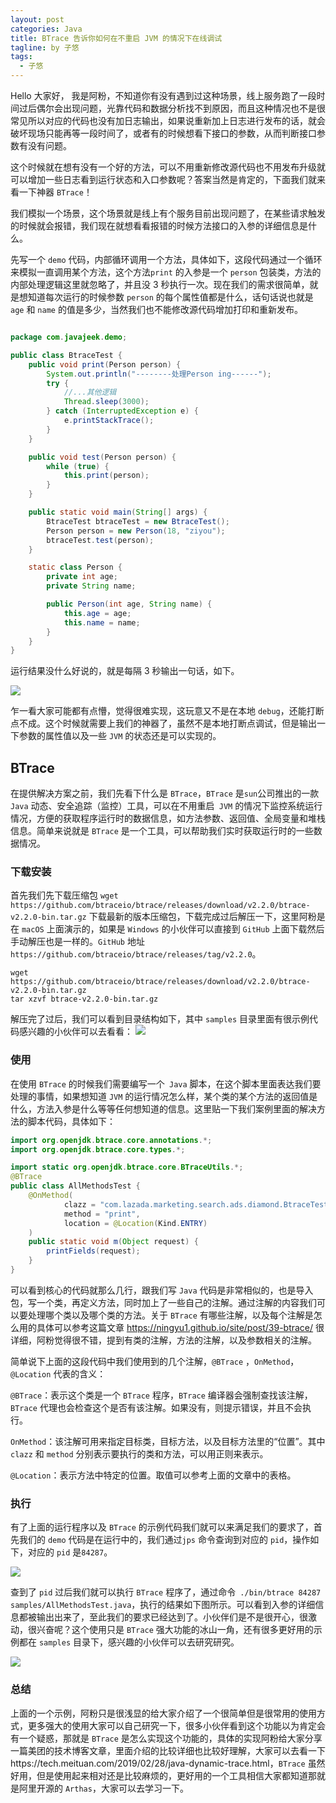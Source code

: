 ```yaml
---
layout: post
categories: Java
title: BTrace 告诉你如何在不重启 JVM 的情况下在线调试
tagline: by 子悠
tags: 
  - 子悠
---
```


Hello 大家好， 我是阿粉，不知道你有没有遇到过这种场景，线上服务跑了一段时间过后偶尔会出现问题，光靠代码和数据分析找不到原因，而且这种情况也不是很常见所以对应的代码也没有加日志输出，如果说重新加上日志进行发布的话，就会破坏现场只能再等一段时间了，或者有的时候想看下接口的参数，从而判断接口参数有没有问题。

这个时候就在想有没有一个好的方法，可以不用重新修改源代码也不用发布升级就可以增加一些日志看到运行状态和入口参数呢？答案当然是肯定的，下面我们就来看一下神器 `BTrace`！

<!--more-->

我们模拟一个场景，这个场景就是线上有个服务目前出现问题了，在某些请求触发的时候就会报错，我们现在就想看看报错的时候方法接口的入参的详细信息是什么。

先写一个 `demo` 代码，内部循环调用一个方法，具体如下，这段代码通过一个循环来模拟一直调用某个方法，这个方法`print`  的入参是一个 `person` 包装类，方法的内部处理逻辑这里就忽略了，并且没 3 秒执行一次。现在我们的需求很简单，就是想知道每次运行的时候参数 `person` 的每个属性值都是什么，话句话说也就是 `age` 和 `name` 的值是多少，当然我们也不能修改源代码增加打印和重新发布。

```java

package com.javajeek.demo;

public class BtraceTest {
    public void print(Person person) {
        System.out.println("--------处理Person ing------");
        try {
          	//...其他逻辑
            Thread.sleep(3000);
        } catch (InterruptedException e) {
            e.printStackTrace();
        }
    }

    public void test(Person person) {
        while (true) {
            this.print(person);
        }
    }

    public static void main(String[] args) {
        BtraceTest btraceTest = new BtraceTest();
        Person person = new Person(18, "ziyou");
        btraceTest.test(person);
    }

    static class Person {
        private int age;
        private String name;

        public Person(int age, String name) {
            this.age = age;
            this.name = name;
        }
    }
}

```

运行结果没什么好说的，就是每隔 3 秒输出一句话，如下。

![](http://www.justdojava.com/assets/images/2019/java/image_ziyou/2021/0814/1.png)

乍一看大家可能都有点懵，觉得很难实现，这玩意又不是在本地 `debug`，还能打断点不成。这个时候就需要上我们的神器了，虽然不是本地打断点调试，但是输出一下参数的属性值以及一些 `JVM` 的状态还是可以实现的。

## BTrace

在提供解决方案之前，我们先看下什么是 `BTrace`，`BTrace` 是`sun`公司推出的一款 `Java` 动态、安全追踪（监控）工具，可以在不用重启` JVM` 的情况下监控系统运行情况，方便的获取程序运行时的数据信息，如方法参数、返回值、全局变量和堆栈信息。简单来说就是 `BTrace` 是一个工具，可以帮助我们实时获取运行时的一些数据情况。

### 下载安装

首先我们先下载压缩包 `wget https://github.com/btraceio/btrace/releases/download/v2.2.0/btrace-v2.2.0-bin.tar.gz` 下载最新的版本压缩包，下载完成过后解压一下，这里阿粉是在 `macOS` 上面演示的，如果是 `Windows` 的小伙伴可以直接到 `GitHub` 上面下载然后手动解压也是一样的。`GitHub` 地址 `https://github.com/btraceio/btrace/releases/tag/v2.2.0`。

```
wget https://github.com/btraceio/btrace/releases/download/v2.2.0/btrace-v2.2.0-bin.tar.gz
tar xzvf btrace-v2.2.0-bin.tar.gz
```

解压完了过后，我们可以看到目录结构如下，其中 `samples` 目录里面有很示例代码感兴趣的小伙伴可以去看看：
![](http://www.justdojava.com/assets/images/2019/java/image_ziyou/2021/0814/2.png)

### 使用

在使用 `BTrace` 的时候我们需要编写一个` Java` 脚本，在这个脚本里面表达我们要处理的事情，如果想知道 `JVM` 的运行情况怎么样，某个类的某个方法的返回值是什么，方法入参是什么等等任何想知道的信息。这里贴一下我们案例里面的解决方法的脚本代码，具体如下：

```java
import org.openjdk.btrace.core.annotations.*;
import org.openjdk.btrace.core.types.*;

import static org.openjdk.btrace.core.BTraceUtils.*;
@BTrace
public class AllMethodsTest {
    @OnMethod(
            clazz = "com.lazada.marketing.search.ads.diamond.BtraceTest",
            method = "print",
            location = @Location(Kind.ENTRY)
    )
    public static void m(Object request) {
        printFields(request);
    }
}

```

可以看到核心的代码就那么几行，跟我们写 `Java` 代码是非常相似的，也是导入包，写一个类，再定义方法，同时加上了一些自己的注解。通过注解的内容我们可以要处理哪个类以及哪个类的方法。关于 `BTrace` 有哪些注解，以及每个注解是怎么用的具体可以参考这篇文章 https://ningyu1.github.io/site/post/39-btrace/ 很详细，阿粉觉得很不错，提到有类的注解，方法的注解，以及参数相关的注解。

简单说下上面的这段代码中我们使用到的几个注解，`@BTrace` ，`OnMethod`，`@Location` 代表的含义：

`@BTrace`：表示这个类是一个 `BTrace` 程序，`BTrace` 编译器会强制查找该注解，`BTrace` 代理也会检查这个是否有该注解。如果没有，则提示错误，并且不会执行。

`OnMethod`：该注解可用来指定目标类，目标方法，以及目标方法里的“位置”。其中 `clazz` 和 `method` 分别表示要执行的类和方法，可以用正则来表示。

`@Location`：表示方法中特定的位置。取值可以参考上面的文章中的表格。

### 执行

有了上面的运行程序以及 `BTrace` 的示例代码我们就可以来满足我们的要求了，首先我们的 `demo` 代码是在运行中的，我们通过`jps` 命令查询到对应的 `pid`，操作如下，对应的 `pid` 是`84287`。

![](http://wwww.justdojava.com/assets/images/2019/java/image_ziyou/2021/0814/3.png)

查到了 `pid` 过后我们就可以执行 `BTrace` 程序了，通过命令` ./bin/btrace 84287 samples/AllMethodsTest.java`，执行的结果如下图所示。可以看到入参的详细信息都被输出出来了，至此我们的要求已经达到了。小伙伴们是不是很开心，很激动，很兴奋呢？这个使用只是 `BTrace` 强大功能的冰山一角，还有很多更好用的示例都在 `samples` 目录下，感兴趣的小伙伴可以去研究研究。

![](http://www.justdojava.com/assets/images/2019/java/image_ziyou/2021/0814/4.png)

### 总结

上面的一个示例，阿粉只是很浅显的给大家介绍了一个很简单但是很常用的使用方式，更多强大的使用大家可以自己研究一下，很多小伙伴看到这个功能以为肯定会有一个疑惑，那就是 `BTrace` 是怎么实现这个功能的，具体的实现阿粉给大家分享一篇美团的技术博客文章，里面介绍的比较详细也比较好理解，大家可以去看一下https://tech.meituan.com/2019/02/28/java-dynamic-trace.html，`BTrace` 虽然好用，但是使用起来相对还是比较麻烦的，更好用的一个工具相信大家都知道那就是阿里开源的 `Arthas`，大家可以去学习一下。

